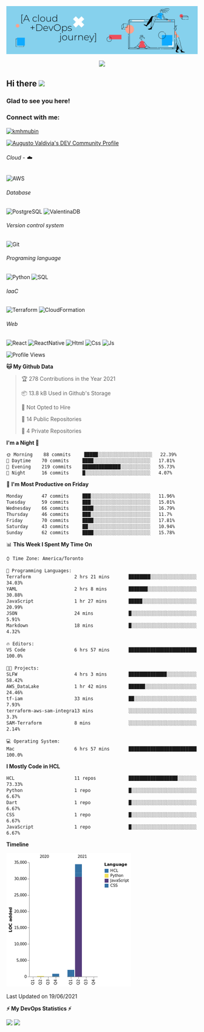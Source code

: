 ![Banner](https://github.com/ValAug/ValAug/blob/master/cover.png)

<!-- retro visitor counter -->
<p align="center"> 
  <img src="https://profile-counter.glitch.me/{ValAug}/count.svg" />
</p>



<!-- welcome message -->
<h2>Hi there <img src="https://media.giphy.com/media/hvRJCLFzcasrR4ia7z/giphy.gif" width="25px"></h2>

<h3>Glad to see you here!</h3>


<!-- Connect with me -->
<h3 align="left">Connect with me:</h3>
<p align="left">
<a href="https://www.linkedin.com/in/augustovaldivia/" target="blank"><img align="center" src="https://github.com/kmhmubin/kmhmubin/blob/master/assets/linkedin.svg" alt="kmhmubin" height="30" width="30" /></a>
</p>

<a href="https://dev.to/valaug">
  <img src="https://d2fltix0v2e0sb.cloudfront.net/dev-badge.svg" alt="Augusto Valdivia's DEV Community Profile" height="30" width="30">
</a>


###### Cloud - :cloud:

![AWS](https://img.shields.io/badge/-AWS-000000?style=flat&logo=Amazon%20AWS&logoColor=FF9900)


###### Database

![PostgreSQL](https://img.shields.io/badge/-PostgreSQL-000000?style=flat&logo=PostgreSQL&logoColor=336791)
![ValentinaDB](https://img.shields.io/badge/-ValentinaDB-000000?style=flat&logo=ValentinaDB&logoColor=336791)


###### Version control system

![Git](https://img.shields.io/badge/-Git-000000?style=flat&logo=Git&logoColor=F05032)

###### Programing language
![Python](https://img.shields.io/badge/-Python-000000?style=flat&logo=Python)
![SQL](https://img.shields.io/badge/-SQL-000000?style=flat&logo=SQL)


###### IaaC
![Terraform](https://img.shields.io/badge/-Terraform-000000?style=flat&logo=Terraform)
![CloudFormation](https://img.shields.io/badge/-CloudFormation-000000?style=flat&logo=Color=FF9900)

###### Web
![React](https://img.shields.io/badge/-React-000000?style=flat&logo=React)
![ReactNative](https://img.shields.io/badge/-ReactNative-000000?style=flat&logo=ReactNative)
![Html](https://img.shields.io/badge/-Html-000000?style=flat&logo=Html)
![Css](https://img.shields.io/badge/-Css-000000?style=flat&logo=Css)
![Js](https://img.shields.io/badge/-Js-000000?style=flat&logo=Js)

<!--START_SECTION:waka-->
![Profile Views](http://img.shields.io/badge/Profile%20Views-0-blue)

**🐱 My Github Data** 

> 🏆 278 Contributions in the Year 2021
 > 
> 📦 13.8 kB Used in Github's Storage 
 > 
> 🚫 Not Opted to Hire
 > 
> 📜 14 Public Repositories 
 > 
> 🔑 4 Private Repositories  
 > 
**I'm a Night 🦉** 

```text
🌞 Morning    88 commits     █████░░░░░░░░░░░░░░░░░░░░   22.39% 
🌆 Daytime    70 commits     ████░░░░░░░░░░░░░░░░░░░░░   17.81% 
🌃 Evening    219 commits    ██████████████░░░░░░░░░░░   55.73% 
🌙 Night      16 commits     █░░░░░░░░░░░░░░░░░░░░░░░░   4.07%

```
📅 **I'm Most Productive on Friday** 

```text
Monday       47 commits     ███░░░░░░░░░░░░░░░░░░░░░░   11.96% 
Tuesday      59 commits     ███░░░░░░░░░░░░░░░░░░░░░░   15.01% 
Wednesday    66 commits     ████░░░░░░░░░░░░░░░░░░░░░   16.79% 
Thursday     46 commits     ███░░░░░░░░░░░░░░░░░░░░░░   11.7% 
Friday       70 commits     ████░░░░░░░░░░░░░░░░░░░░░   17.81% 
Saturday     43 commits     ██░░░░░░░░░░░░░░░░░░░░░░░   10.94% 
Sunday       62 commits     ████░░░░░░░░░░░░░░░░░░░░░   15.78%

```


📊 **This Week I Spent My Time On** 

```text
⌚︎ Time Zone: America/Toronto

💬 Programming Languages: 
Terraform                2 hrs 21 mins       ████████░░░░░░░░░░░░░░░░░   34.03% 
YAML                     2 hrs 8 mins        ███████░░░░░░░░░░░░░░░░░░   30.88% 
JavaScript               1 hr 27 mins        █████░░░░░░░░░░░░░░░░░░░░   20.99% 
JSON                     24 mins             █░░░░░░░░░░░░░░░░░░░░░░░░   5.91% 
Markdown                 18 mins             █░░░░░░░░░░░░░░░░░░░░░░░░   4.32%

🔥 Editors: 
VS Code                  6 hrs 57 mins       █████████████████████████   100.0%

🐱‍💻 Projects: 
SLFW                     4 hrs 3 mins        ██████████████░░░░░░░░░░░   58.42% 
AWS_DataLake             1 hr 42 mins        ██████░░░░░░░░░░░░░░░░░░░   24.46% 
tf-iam                   33 mins             ██░░░░░░░░░░░░░░░░░░░░░░░   7.93% 
terraform-aws-sam-integra13 mins             ░░░░░░░░░░░░░░░░░░░░░░░░░   3.3% 
SAM-Terraform            8 mins              ░░░░░░░░░░░░░░░░░░░░░░░░░   2.14%

💻 Operating System: 
Mac                      6 hrs 57 mins       █████████████████████████   100.0%

```

**I Mostly Code in HCL** 

```text
HCL                      11 repos            ██████████████████░░░░░░░   73.33% 
Python                   1 repo              █░░░░░░░░░░░░░░░░░░░░░░░░   6.67% 
Dart                     1 repo              █░░░░░░░░░░░░░░░░░░░░░░░░   6.67% 
CSS                      1 repo              █░░░░░░░░░░░░░░░░░░░░░░░░   6.67% 
JavaScript               1 repo              █░░░░░░░░░░░░░░░░░░░░░░░░   6.67%

```


**Timeline**

![Chart not found](https://raw.githubusercontent.com/ValAug/ValAug/master/charts/bar_graph.png) 


 Last Updated on 19/06/2021
<!--END_SECTION:waka-->

<!-- GitHub stats -->
<b>⚡ My DevOps Statistics ⚡</b>

<p>
<!-- GitHub Stats -->
<img height="180em" src="https://github-readme-stats.vercel.app/api?username=ValAug&show_icons=true&hide_border=true" />

<!-- Most Used Languages -->
<img height="180em" src="https://github-readme-stats.vercel.app/api/top-langs/?username=ValAug&exclude_repo=KNN-Image-Classification&show_icons=true&hide_border=true&layout=compact&langs_count=8"/>
</p>

<!--
**ValAug/ValAug** is a ✨ _special_ ✨ repository because its `README.md` (this file) appears on your GitHub profile.

Here are some ideas to get you started:

- 🔭 I’m currently working on ...
- 🌱 I’m currently learning ...
- 👯 I’m looking to collaborate on ...
- 🤔 I’m looking for help with ...
- 💬 Ask me about ...
- 📫 How to reach me: ...
- 😄 Pronouns: ...
- ⚡ Fun fact: ...
-->
